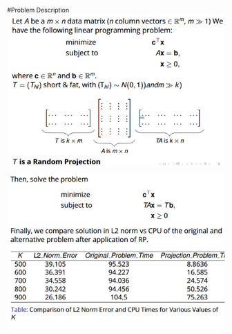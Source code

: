 #Problem Description
![Description of Image 1](reports/figures/1.jpg)

![Description of Image 2](reports/figures/2.jpg)
![Description of Image 3](reports/figures/3.jpg)

